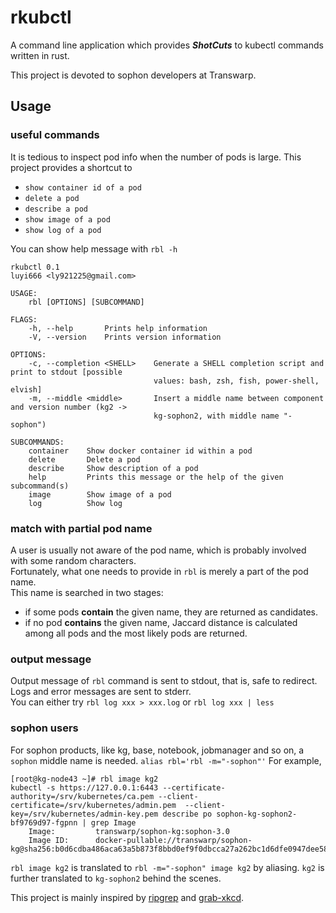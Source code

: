 # rkubctl
A command line application which provides ***ShotCuts*** to kubectl commands written in rust.

This project is devoted to sophon developers at Transwarp.  

## Usage
### useful commands
It is tedious to inspect pod info when the number of pods is large. This project provides a shortcut to
* `show container id of a pod`
* `delete a pod`
* `describe a pod`  
* `show image of a pod`
* `show log of a pod`

You can show help message with `rbl -h`
```
rkubctl 0.1
luyi666 <ly921225@gmail.com>

USAGE:
    rbl [OPTIONS] [SUBCOMMAND]

FLAGS:
    -h, --help       Prints help information
    -V, --version    Prints version information

OPTIONS:
    -c, --completion <SHELL>    Generate a SHELL completion script and print to stdout [possible
                                values: bash, zsh, fish, power-shell, elvish]
    -m, --middle <middle>       Insert a middle name between component and version number (kg2 ->
                                kg-sophon2, with middle name "-sophon")

SUBCOMMANDS:
    container    Show docker container id within a pod
    delete       Delete a pod
    describe     Show description of a pod
    help         Prints this message or the help of the given subcommand(s)
    image        Show image of a pod
    log          Show log
```

### match with partial pod name
A user is usually not aware of the pod name, which is probably involved with some random characters.  
Fortunately, what one needs to provide in `rbl` is merely a part of the pod name.  
This name is searched in two stages:
* if some pods **contain** the given name, they are returned as candidates.
* if no pod **contains** the given name, Jaccard distance is calculated among all pods and the most likely pods are returned.

### output message
Output message of `rbl` command is sent to stdout, that is, safe to redirect.  
Logs and error messages are sent to stderr.  
You can either try `rbl log xxx > xxx.log` or `rbl log xxx | less`

### sophon users
For sophon products, like kg, base, notebook, jobmanager and so on, a `sophon` middle name is needed.
`alias rbl='rbl -m="-sophon"'`
For example, 
```
[root@kg-node43 ~]# rbl image kg2
kubectl -s https://127.0.0.1:6443 --certificate-authority=/srv/kubernetes/ca.pem --client-certificate=/srv/kubernetes/admin.pem  --client-key=/srv/kubernetes/admin-key.pem describe po sophon-kg-sophon2-bf9769d97-fgpnn | grep Image
    Image:         transwarp/sophon-kg:sophon-3.0
    Image ID:      docker-pullable://transwarp/sophon-kg@sha256:b0d6cdba486aca63a5b873f8bbd0ef9f0dbcca27a262bc1d6dfe0947dee58f50
```
`rbl image kg2` is translated to `rbl -m="-sophon" image kg2` by aliasing. `kg2` is further translated to `kg-sophon2` behind the scenes.  

This project is mainly inspired by [ripgrep](https://github.com/BurntSushi/ripgrep) and [grab-xkcd](https://github.com/kbknapp/grab-xkcd/tree/completions-rt).
